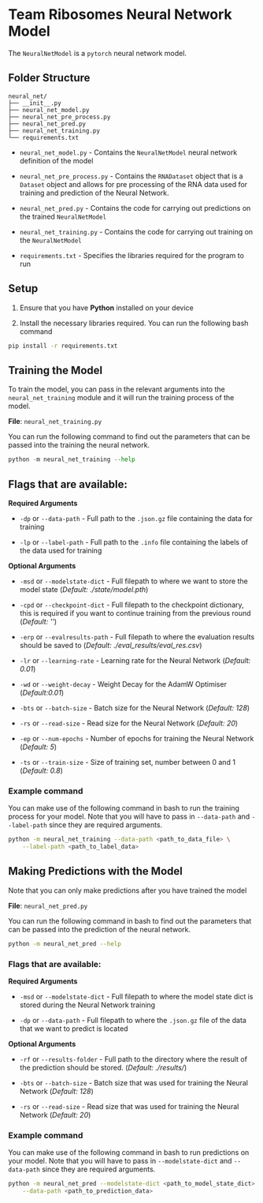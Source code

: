 # Team Ribosomes Neural Network Model

The `NeuralNetModel` is a `pytorch` neural network model.

## Folder Structure

```
neural_net/
├── __init__.py
├── neural_net_model.py
├── neural_net_pre_process.py
├── neural_net_pred.py
├── neural_net_training.py
└── requirements.txt
```

* `neural_net_model.py` - Contains the `NeuralNetModel` neural network definition of the model

* `neural_net_pre_process.py` - Contains the `RNADataset` object that is a `Dataset` object and allows for pre processing of the RNA data used for training and prediction of the Neural Network.

* `neural_net_pred.py` - Contains the code for carrying out predictions on the trained `NeuralNetModel`

* `neural_net_training.py` - Contains the code for carrying out training on the `NeuralNetModel`

* `requirements.txt` - Specifies the libraries required for the program to run

## Setup

1. Ensure that you have **Python** installed on your device

2. Install the necessary libraries required. You can run the following bash command

```bash
pip install -r requirements.txt
```

## Training the Model

To train the model, you can pass in the relevant arguments into the `neural_net_training` module and it will run the training process of the model.

**File**: `neural_net_training.py`

You can run the following command to find out the parameters that can be passed into the training the neural network.

```python
python -m neural_net_training --help
```
## Flags that are available:

**Required Arguments**

* `-dp` or `--data-path` - Full path to the `.json.gz` file containing the data for training

* `-lp` or `--label-path` - Full path to the `.info` file containing the labels of the data used for training

**Optional Arguments**

* `-msd` or `--modelstate-dict` - Full filepath to where we want to store the model state (*Default: ./state/model.pth*) 

* `-cpd` or `--checkpoint-dict` - Full filepath to the checkpoint dictionary, this is required if you want to continue training from the previous round (*Default: ''*) 

* `-erp` or `--evalresults-path` - Full filepath to where the evaluation results should be saved to (*Default: ./eval_results/eval_res.csv*) 

* `-lr` or `--learning-rate` - Learning rate for the Neural Network (*Default: 0.01*) 

* `-wd` or `--weight-decay` - Weight Decay for the AdamW Optimiser (*Default:0.01*) 

* `-bts` or `--batch-size` - Batch size for the Neural Network (*Default: 128*) 

* `-rs` or `--read-size` - Read size for the Neural Network (*Default: 20*) 

* `-ep` or `--num-epochs` - Number of epochs for training the Neural Network (*Default: 5*) 

* `-ts` or `--train-size` - Size of training set, number between 0 and 1 (*Default: 0.8*) 

### Example command

You can make use of the following command in bash to run the training process for your model. Note that you will have to pass in `--data-path` and `--label-path` since they are required arguments.

```bash
python -m neural_net_training --data-path <path_to_data_file> \
    --label-path <path_to_label_data>
```

## Making Predictions with the Model

Note that you can only make predictions after you have trained the model

**File**: `neural_net_pred.py`

You can run the following command in bash to find out the parameters that can be passed into the prediction of the neural network.

```bash
python -m neural_net_pred --help
```
### Flags that are available:

**Required Arguments**

* `-msd` or `--modelstate-dict` - Full filepath to where the model state dict is stored during the Neural Network training 

* `-dp` or `--data-path` - Full filepath to where the `.json.gz` file of the data that we want to predict is located 

**Optional Arguments**

* `-rf` or `--results-folder` - Full path to the directory where the result of the prediction should be stored. (*Default: ./results/*)

* `-bts` or `--batch-size` - Batch size that was used for training the Neural Network (*Default: 128*)

* `-rs` or `--read-size` - Read size that was used for training the Neural Network (*Default: 20*)

### Example command

You can make use of the following command in bash to run predictions on your model. Note that you will have to pass in `--modelstate-dict` and `--data-path` since they are required arguments.

```bash
python -m neural_net_pred --modelstate-dict <path_to_model_state_dict> \
    --data-path <path_to_prediction_data>
```